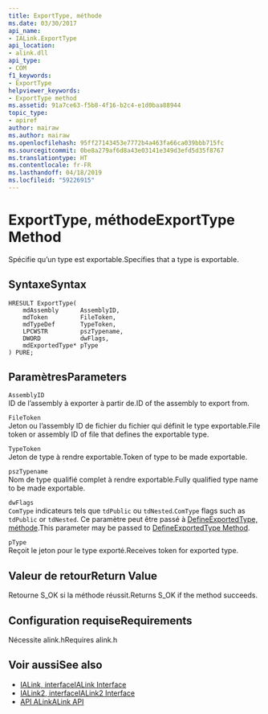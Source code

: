 ```yaml
---
title: ExportType, méthode
ms.date: 03/30/2017
api_name:
- IALink.ExportType
api_location:
- alink.dll
api_type:
- COM
f1_keywords:
- ExportType
helpviewer_keywords:
- ExportType method
ms.assetid: 91a7ce63-f5b8-4f16-b2c4-e1d0baa88944
topic_type:
- apiref
author: mairaw
ms.author: mairaw
ms.openlocfilehash: 95ff27143453e7772b4a463fa66ca039bbb715fc
ms.sourcegitcommit: 0be8a279af6d8a43e03141e349d3efd5d35f8767
ms.translationtype: HT
ms.contentlocale: fr-FR
ms.lasthandoff: 04/18/2019
ms.locfileid: "59226915"
---
```

# <a name="exporttype-method"></a><span data-ttu-id="ad27d-102">ExportType, méthode</span><span class="sxs-lookup"><span data-stu-id="ad27d-102">ExportType Method</span></span>
<span data-ttu-id="ad27d-103">Spécifie qu’un type est exportable.</span><span class="sxs-lookup"><span data-stu-id="ad27d-103">Specifies that a type is exportable.</span></span>  
  
## <a name="syntax"></a><span data-ttu-id="ad27d-104">Syntaxe</span><span class="sxs-lookup"><span data-stu-id="ad27d-104">Syntax</span></span>  
  
```  
HRESULT ExportType(  
    mdAssembly      AssemblyID,  
    mdToken         FileToken,  
    mdTypeDef       TypeToken,  
    LPCWSTR         pszTypename,  
    DWORD           dwFlags,  
    mdExportedType* pType  
) PURE;  
```  
  
## <a name="parameters"></a><span data-ttu-id="ad27d-105">Paramètres</span><span class="sxs-lookup"><span data-stu-id="ad27d-105">Parameters</span></span>  
 `AssemblyID`  
 <span data-ttu-id="ad27d-106">ID de l’assembly à exporter à partir de.</span><span class="sxs-lookup"><span data-stu-id="ad27d-106">ID of the assembly to export from.</span></span>  
  
 `FileToken`  
 <span data-ttu-id="ad27d-107">Jeton ou l’assembly ID de fichier du fichier qui définit le type exportable.</span><span class="sxs-lookup"><span data-stu-id="ad27d-107">File token or assembly ID of file that defines the exportable type.</span></span>  
  
 `TypeToken`  
 <span data-ttu-id="ad27d-108">Jeton de type à rendre exportable.</span><span class="sxs-lookup"><span data-stu-id="ad27d-108">Token of type to be made exportable.</span></span>  
  
 `pszTypename`  
 <span data-ttu-id="ad27d-109">Nom de type qualifié complet à rendre exportable.</span><span class="sxs-lookup"><span data-stu-id="ad27d-109">Fully qualified type name to be made exportable.</span></span>  
  
 `dwFlags`  
 <span data-ttu-id="ad27d-110">`ComType` indicateurs tels que `tdPublic` ou `tdNested`.</span><span class="sxs-lookup"><span data-stu-id="ad27d-110">`ComType` flags such as `tdPublic` or `tdNested`.</span></span> <span data-ttu-id="ad27d-111">Ce paramètre peut être passé à [DefineExportedType, méthode](../../../../docs/framework/unmanaged-api/metadata/imetadataassemblyemit-defineexportedtype-method.md).</span><span class="sxs-lookup"><span data-stu-id="ad27d-111">This parameter may be passed to [DefineExportedType Method](../../../../docs/framework/unmanaged-api/metadata/imetadataassemblyemit-defineexportedtype-method.md).</span></span>  
  
 `pType`  
 <span data-ttu-id="ad27d-112">Reçoit le jeton pour le type exporté.</span><span class="sxs-lookup"><span data-stu-id="ad27d-112">Receives token for exported type.</span></span>  
  
## <a name="return-value"></a><span data-ttu-id="ad27d-113">Valeur de retour</span><span class="sxs-lookup"><span data-stu-id="ad27d-113">Return Value</span></span>  
 <span data-ttu-id="ad27d-114">Retourne S_OK si la méthode réussit.</span><span class="sxs-lookup"><span data-stu-id="ad27d-114">Returns S_OK if the method succeeds.</span></span>  
  
## <a name="requirements"></a><span data-ttu-id="ad27d-115">Configuration requise</span><span class="sxs-lookup"><span data-stu-id="ad27d-115">Requirements</span></span>  
 <span data-ttu-id="ad27d-116">Nécessite alink.h</span><span class="sxs-lookup"><span data-stu-id="ad27d-116">Requires alink.h</span></span>  
  
## <a name="see-also"></a><span data-ttu-id="ad27d-117">Voir aussi</span><span class="sxs-lookup"><span data-stu-id="ad27d-117">See also</span></span>

- [<span data-ttu-id="ad27d-118">IALink, interface</span><span class="sxs-lookup"><span data-stu-id="ad27d-118">IALink Interface</span></span>](../../../../docs/framework/unmanaged-api/alink/ialink-interface.md)
- [<span data-ttu-id="ad27d-119">IALink2, interface</span><span class="sxs-lookup"><span data-stu-id="ad27d-119">IALink2 Interface</span></span>](../../../../docs/framework/unmanaged-api/alink/ialink2-interface.md)
- [<span data-ttu-id="ad27d-120">API ALink</span><span class="sxs-lookup"><span data-stu-id="ad27d-120">ALink API</span></span>](../../../../docs/framework/unmanaged-api/alink/index.md)

